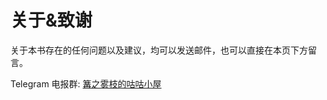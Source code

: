 # 关于&致谢 <!-- {docsify-ignore-all} -->

关于本书存在的任何问题以及建议，均可以发送邮件，也可以直接在本页下方留言。

Telegram 电报群: [篝之雾枝的咕咕小屋](https://t.me/kdwu1fan)
